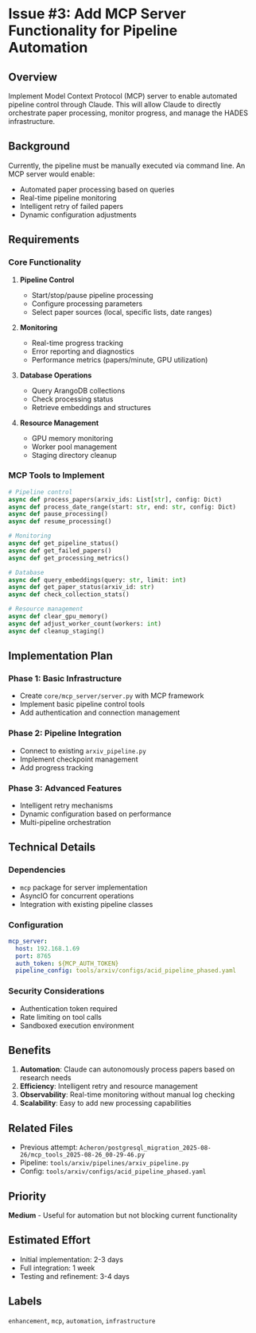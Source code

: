 # Issue #3: Add MCP Server Functionality for Pipeline Automation

## Overview

Implement Model Context Protocol (MCP) server to enable automated pipeline control through Claude. This will allow Claude to directly orchestrate paper processing, monitor progress, and manage the HADES infrastructure.

## Background

Currently, the pipeline must be manually executed via command line. An MCP server would enable:
- Automated paper processing based on queries
- Real-time pipeline monitoring
- Intelligent retry of failed papers
- Dynamic configuration adjustments

## Requirements

### Core Functionality

1. **Pipeline Control**
   - Start/stop/pause pipeline processing
   - Configure processing parameters
   - Select paper sources (local, specific lists, date ranges)

2. **Monitoring**
   - Real-time progress tracking
   - Error reporting and diagnostics
   - Performance metrics (papers/minute, GPU utilization)

3. **Database Operations**
   - Query ArangoDB collections
   - Check processing status
   - Retrieve embeddings and structures

4. **Resource Management**
   - GPU memory monitoring
   - Worker pool management
   - Staging directory cleanup

### MCP Tools to Implement

```python
# Pipeline control
async def process_papers(arxiv_ids: List[str], config: Dict)
async def process_date_range(start: str, end: str, config: Dict)
async def pause_processing()
async def resume_processing()

# Monitoring
async def get_pipeline_status()
async def get_failed_papers()
async def get_processing_metrics()

# Database
async def query_embeddings(query: str, limit: int)
async def get_paper_status(arxiv_id: str)
async def check_collection_stats()

# Resource management
async def clear_gpu_memory()
async def adjust_worker_count(workers: int)
async def cleanup_staging()
```

## Implementation Plan

### Phase 1: Basic Infrastructure
- Create `core/mcp_server/server.py` with MCP framework
- Implement basic pipeline control tools
- Add authentication and connection management

### Phase 2: Pipeline Integration
- Connect to existing `arxiv_pipeline.py`
- Implement checkpoint management
- Add progress tracking

### Phase 3: Advanced Features
- Intelligent retry mechanisms
- Dynamic configuration based on performance
- Multi-pipeline orchestration

## Technical Details

### Dependencies
- `mcp` package for server implementation
- AsyncIO for concurrent operations
- Integration with existing pipeline classes

### Configuration
```yaml
mcp_server:
  host: 192.168.1.69
  port: 8765
  auth_token: ${MCP_AUTH_TOKEN}
  pipeline_config: tools/arxiv/configs/acid_pipeline_phased.yaml
```

### Security Considerations
- Authentication token required
- Rate limiting on tool calls
- Sandboxed execution environment

## Benefits

1. **Automation**: Claude can autonomously process papers based on research needs
2. **Efficiency**: Intelligent retry and resource management
3. **Observability**: Real-time monitoring without manual log checking
4. **Scalability**: Easy to add new processing capabilities

## Related Files

- Previous attempt: `Acheron/postgresql_migration_2025-08-26/mcp_tools_2025-08-26_00-29-46.py`
- Pipeline: `tools/arxiv/pipelines/arxiv_pipeline.py`
- Config: `tools/arxiv/configs/acid_pipeline_phased.yaml`

## Priority

**Medium** - Useful for automation but not blocking current functionality

## Estimated Effort

- Initial implementation: 2-3 days
- Full integration: 1 week
- Testing and refinement: 3-4 days

## Labels

`enhancement`, `mcp`, `automation`, `infrastructure`